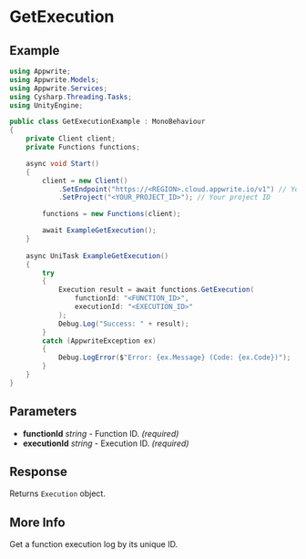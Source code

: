 # GetExecution

## Example

```csharp
using Appwrite;
using Appwrite.Models;
using Appwrite.Services;
using Cysharp.Threading.Tasks;
using UnityEngine;

public class GetExecutionExample : MonoBehaviour
{
    private Client client;
    private Functions functions;

    async void Start()
    {
        client = new Client()
            .SetEndpoint("https://<REGION>.cloud.appwrite.io/v1") // Your API Endpoint
            .SetProject("<YOUR_PROJECT_ID>"); // Your project ID

        functions = new Functions(client);

        await ExampleGetExecution();
    }
    
    async UniTask ExampleGetExecution()
    {
        try
        {
            Execution result = await functions.GetExecution(
                functionId: "<FUNCTION_ID>",
                executionId: "<EXECUTION_ID>"
            );
            Debug.Log("Success: " + result);
        }
        catch (AppwriteException ex)
        {
            Debug.LogError($"Error: {ex.Message} (Code: {ex.Code})");
        }
    }
}
```

## Parameters

- **functionId** *string* - Function ID. *(required)* 
- **executionId** *string* - Execution ID. *(required)* 

## Response

Returns `Execution` object.
## More Info

Get a function execution log by its unique ID.
